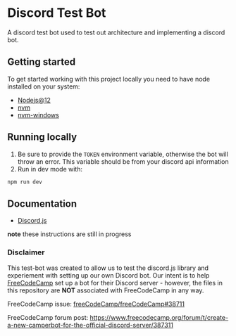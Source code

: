 # Discord Test Bot

A discord test bot used to test out architecture and implementing a discord bot.

## Getting started

To get started working with this project locally you need to have node installed on your system:

- [Nodejs@12](https://nodejs.org/en/blog/release/v12.13.0/)
- [nvm](https://github.com/nvm-sh/nvm)
- [nvm-windows](https://github.com/coreybutler/nvm-windows)

## Running locally

1. Be sure to provide the `TOKEN` environment variable, otherwise the bot will throw an error.
   This variable should be from your discord api information
2. Run in dev mode with:

```bash
npm run dev
```

## Documentation
- [Discord.js](https://discord.js.org/#/docs/main/stable/general/welcome)

**note** these instructions are still in progress

### Disclaimer

This test-bot was created to allow us to test the discord.js library and experiement with setting up our own Discord bot. Our intent is to help [FreeCodeCamp](https://www.freecodecamp.org) set up a bot for their Discord server - however, the files in this repository are **NOT** associated with FreeCodeCamp in any way. 

FreeCodeCamp issue:
[freeCodeCamp/freeCodeCamp#38711](https://github.com/freeCodeCamp/freeCodeCamp/issues/38711)

FreeCodeCamp forum post:
https://www.freecodecamp.org/forum/t/create-a-new-camperbot-for-the-official-discord-server/387311
